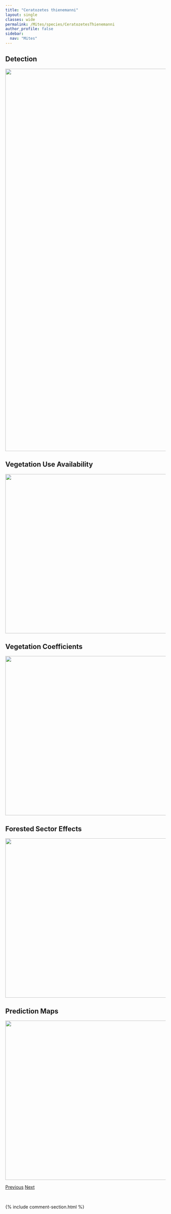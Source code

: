 ```yaml
---
title: "Ceratozetes thienemanni"
layout: single
classes: wide
permalink: /Mites/species/CeratozetesThienemanni
author_profile: false
sidebar:
  nav: "Mites"
---
```


<h2>Detection</h2>

<a href="https://drive.google.com/uc?export=view&id=1SbRObeptF-SzxCne-RPu1t8uoR8FBq4h">
<img src="https://drive.google.com/uc?export=view&id=1SbRObeptF-SzxCne-RPu1t8uoR8FBq4h" height = "1200" width = "800">
</a>


<h2>Vegetation Use Availability</h2>

<a href="https://drive.google.com/uc?export=view&id=14FhAfyzK_uechvDtBHKYmlXMs2KChZz3">
<img src="https://drive.google.com/uc?export=view&id=14FhAfyzK_uechvDtBHKYmlXMs2KChZz3" height = "500" width = "1000">
</a>


<h2>Vegetation Coefficients</h2>

<a href="https://drive.google.com/uc?export=view&id=1iXRs2jJTEVJoG7I4LrLILiJzYHNH1M-h">
<img src="https://drive.google.com/uc?export=view&id=1iXRs2jJTEVJoG7I4LrLILiJzYHNH1M-h" height = "500" width = "1000">
</a>


<h2>Forested Sector Effects</h2>

<a href="https://drive.google.com/uc?export=view&id=1QZy-Yzin5Qkr124OlIq-srocc2ZNt7JA">
<img src="https://drive.google.com/uc?export=view&id=1QZy-Yzin5Qkr124OlIq-srocc2ZNt7JA" height = "500" width = "1000">
</a>


<h2>Prediction Maps</h2>

<a href="https://drive.google.com/uc?export=view&id=1FnX9SbwRtc9gPTlw5qA7fy3bHpOFYR4_">
<img src="https://drive.google.com/uc?export=view&id=1FnX9SbwRtc9gPTlw5qA7fy3bHpOFYR4_" height = "500" width = "1000">
</a>


<a href="/DevelopmentWebsite/Mites/species/CeratozetesSp2LML" class="pagination--pager" title="Ceratozetes sp. 2 LML">Previous</a> <a href="/DevelopmentWebsite/Mites/species/ChamobatesCuspidatus" class="pagination--pager" title="Chamobates cuspidatus">Next</a>

<p>&nbsp;</p>

{% include comment-section.html %}
